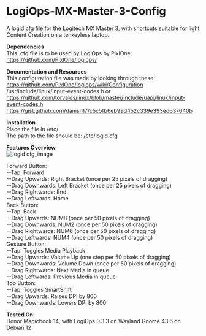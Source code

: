 # LogiOps-MX-Master-3-Config
A logid.cfg file for the Logitech MX Master 3, with shortcuts suitable for light Content Creation on a tenkeyless laptop.  

**Dependencies**  
This .cfg file is to be used by LogiOps by PixlOne: https://github.com/PixlOne/logiops/  

**Documentation and Resources**  
This configuration file was made by looking through these:  
https://github.com/PixlOne/logiops/wiki/Configuration  
/usr/include/linux/input-event-codes.h or  
https://github.com/torvalds/linux/blob/master/include/uapi/linux/input-event-codes.h  
https://gist.github.com/danish17/c5c5fb6eb99d452c339e393ed637640b  

**Installation**  
Place the file in /etc/  
The path to the file should be: /etc/logid.cfg  


**Features Overview**  
![logid cfg_image](https://github.com/Andrew-Geo/LogiOps-MX-Master-3-Config/assets/94297792/ad269452-328a-4098-96f2-fc5893606b29)  

Forward Button:  
--Tap: Forward  
--Drag Upwards: Right Bracket (once per 25 pixels of dragging)  
--Drag Downwards: Left Bracket (once per 25 pixels of dragging)  
--Drag Rightwards: End  
--Drag Leftwards: Home  
Back Button:  
--Tap: Back  
--Drag Upwards: NUM8 (once per 50 pixels of dragging)  
--Drag Downwards: NUM2 (once per 50 pixels of dragging)  
--Drag Rightwards: NUM6 (once per 50 pixels of dragging)  
--Drag Leftwards: NUM4 (once per 50 pixels of dragging)  
Gesture Button:  
--Tap: Toggles Media Playback  
--Drag Upwards: Volume Up (one step per 50 pixels of dragging)  
--Drag Downwards: Volume Down (once per 50 pixels of dragging)  
--Drag Rightwards: Next Media in queue  
--Drag Leftwards: Previous Media in queue  
Top Button:  
--Tap: Toggles SmartShift  
--Drag Upwards: Raises DPI by 800  
--Drag Downwards: Lowers DPI by 800  

**Tested On:**  
Honor Magicbook 14, with LogiOps 0.3.3 on Wayland Gnome 43.6 on Debian 12  
  
